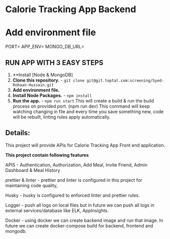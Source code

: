 # Calorie Tracking App Backend

# Add environment file

PORT=
APP_ENV=
MONGO_DB_URL=

## RUN APP WITH 3 EASY STEPS

1. \*\*Install [Node & MongoDB]
2. **Clone this repository.** - `git clone git@git.toptal.com:screening/Syed-Rohaan-Hussain.git`
3. **Add environment file.**
4. **Install Node Packages.** - `npm install`
5. **Run the app.** - `npm run start`
   This will create a build & run the build process on provided port.
   (npm run dev) This command will keep watching changing in file and every time you save something new, code will be rebuilt, linting rules apply automatically.

## Details:

This project will provide APIs for Calorie Tracking App Front end application.

**This project contain following features**

APIS - Authentication, Authorization, Add Meal, Invite Friend, Admin Dashboard & Meal History

prettier & linter - prettier and linter is configured in this project for maintaining code quality,

Husky - husky is configured to enforced linter and prettier rules.

Logger - push all logs on local files but in future we can push all logs in external services/database like ELK, AppInsights.

Docker - using docker we can create backend image and run that image. In future we can create docker-compose build for backend, frontend and mongodb.
